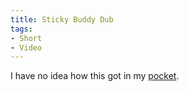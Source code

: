 ```yaml
---
title: Sticky Buddy Dub
tags:
- Short
- Video
---
```


 
I have no idea how this got in my 
[pocket](http://getpocket.com).
